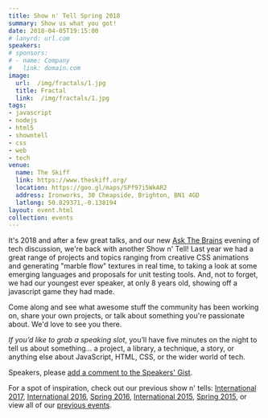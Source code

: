 ```yaml
---
title: Show n' Tell Spring 2018
summary: Show us what you got!
date: 2018-04-05T19:15:00
# lanyrd: url.com
speakers:
# sponsors:
# - name: Company
#   link: domain.com
image:
  url:  /img/fractals/1.jpg
  title: Fractal
  link:  /img/fractals/1.jpg
tags:
- javascript
- nodejs
- html5
- showntell
- css
- web
- tech
venue:
  name: The Skiff
  link: https://www.theskiff.org/
  location: https://goo.gl/maps/SPf97i5WkAR2
  address: Ironworks, 30 Cheapside, Brighton, BN1 4GD
  latlong: 50.829371,-0.138194
layout: event.html
collection: events
---
```


It's 2018 and after a few great talks, and our new [Ask The Brains][ask-the-brains] evening of tech discussion, we're back with another Show n' Tell! Last year we had a great range of projects and topics ranging from creative CSS animations and generating "marble flow" textures in real time, to taking a look at some emerging languages and proposals for unit testing tools. And, not to forget, we had our youngest ever speaker, at only 8 years old, showing off a javascript game they had made.

Come along and see what awesome stuff the community has been working on, share your own projects, or talk about something you're passionate about. We'd love to see you there.

_If you’d like to grab a speaking slot_, you’ll have five minutes on the night to tell us about something… a project, a library, a technique, a story, or anything else about JavaScript, HTML, CSS, or the wider world of tech.

Speakers, please <a data-gist href="https://gist.github.com/JakeSidSmith/45e60f8c45ab5128d760d33de7c3e3e1">add a comment to the Speakers' Gist</a>.

For a spot of inspiration, check out our previous show n' tells: [International 2017][showntell-international-2017], [International 2016][showntell-international-2016], [Spring 2016][showntell-spring-2016], [International 2015][showntell-international-2015], [Spring 2015][showntell-spring-2015], or view all of our [previous events][events].

[async]: http://asyncjs.com
[events]: https://asyncjs.com/events/
[ask-the-brains]: http://localhost:3000/ask-the-brains/
[showntell-spring-2015]: https://asyncjs.com/showntell-spring-2015/
[showntell-international-2015]: http://asyncjs.com/showntell-2015/
[showntell-spring-2016]: https://asyncjs.com/showntell-spring-2016/
[showntell-international-2016]: https://asyncjs.com/international-show-n-tell-2016/
[showntell-international-2017]: https://asyncjs.com/international-show-n-tell-2017/
